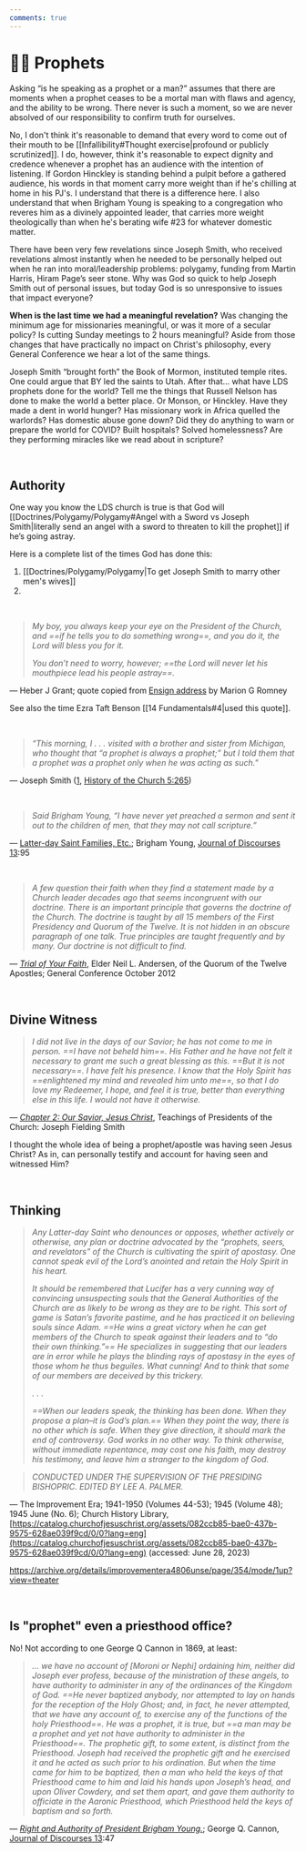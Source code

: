 ```yaml
---
comments: true
---
```

# 👨‍💼 Prophets
Asking “is he speaking as a prophet or a man?” assumes that there are moments when a prophet ceases to be a mortal man with flaws and agency, and the ability to be wrong. There never is such a moment, so we are never absolved of our responsibility to confirm truth for ourselves.

No, I don't think it's reasonable to demand that every word to come out of their mouth to be [[Infallibility#Thought exercise|profound or publicly scrutinized]]. I do, however, think it's reasonable to expect dignity and credence whenever a prophet has an audience with the intention of listening. If Gordon Hinckley is standing behind a pulpit before a gathered audience, his words in that moment carry more weight than if he's chilling at home in his PJ's. I understand that there is a difference here. I also understand that when Brigham Young is speaking to a congregation who reveres him as a divinely appointed leader, that carries more weight theologically than when he's berating wife #23 for whatever domestic matter.

There have been very few revelations since Joseph Smith, who received revelations almost instantly when he needed to be personally helped out when he ran into moral/leadership problems: polygamy, funding from Martin Harris, Hiram Page’s seer stone. Why was God so quick to help Joseph Smith out of personal issues, but  today God is so unresponsive to issues that impact everyone?

**When is the last time we had a meaningful revelation?** Was changing the minimum age for missionaries meaningful, or was it more of a secular policy? Is cutting Sunday meetings to 2 hours meaningful? Aside from those changes that have practically no impact on Christ's philosophy, every General Conference we hear a lot of the same things.

Joseph Smith “brought forth” the Book of Mormon, instituted temple rites. One could argue that BY led the saints to Utah. After that… what have LDS prophets done for the world? Tell me the things that Russell Nelson has done to make the world a better place. Or Monson, or Hinckley. Have they made a dent in world hunger? Has missionary work in Africa quelled the warlords? Has domestic abuse gone down? Did they do anything to warn or prepare the world for COVID? Built hospitals? Solved homelessness? Are they performing miracles like we read about in scripture?

&nbsp;

## Authority
One way you know the LDS church is true is that God will [[Doctrines/Polygamy/Polygamy#Angel with a Sword vs Joseph Smith|literally send an angel with a sword to threaten to kill the prophet]] if he’s going astray.

Here is a complete list of the times God has done this:

1. [[Doctrines/Polygamy/Polygamy|To get Joseph Smith to marry other men's wives]]
2. &nbsp;

&nbsp;

> *My boy, you always keep your eye on the President of the Church, and ==if he tells you to do something wrong==, and you do it, the Lord will bless you for it.*
>
> *You don’t need to worry, however; ==the Lord will never let his mouthpiece lead his people astray==.*

— Heber J Grant; quote copied from [Ensign address](https://www.churchofjesuschrist.org/study/ensign/1972/07/the-covenant-of-the-priesthood?lang=eng) by Marion G Romney

See also the time Ezra Taft Benson [[14 Fundamentals#4|used this quote]].

&nbsp;

> *“This morning, I . . . visited with a brother and sister from Michigan, who thought that “a prophet is always a prophet;” but I told them that a prophet was a prophet only when he was acting as such."*

— Joseph Smith ([1](https://www.churchofjesuschrist.org/study/new-era/2007/09/ordinary-men-extraordinary-callings?lang=eng&id=p11#p11), [History of the Church 5:265](https://archive.org/details/history-of-the-church-volume-5/page/258/mode/2up?view=theater&q=%22a+prophet+is+always+a+prophet%22))

&nbsp;

> _Said Brigham Young, “I have never yet preached a sermon and sent it out to the children of men, that they may not call scripture.”_

— [Latter-day Saint Families, Etc.](https://scriptures.byu.edu/#0651617b8:t1fbdd:j13); Brigham Young, [Journal of Discourses 13](https://scriptures.byu.edu/jod/pdf/JoD13/JoD13.pdf):95

&nbsp;

> *A few question their faith when they find a statement made by a Church leader decades ago that seems incongruent with our doctrine. There is an important principle that governs the doctrine of the Church. The doctrine is taught by all 15 members of the First Presidency and Quorum of the Twelve. It is not hidden in an obscure paragraph of one talk. True principles are taught frequently and by many. Our doctrine is not difficult to find.*

— *[Trial of Your Faith](https://www.churchofjesuschrist.org/study/general-conference/2012/10/trial-of-your-faith?lang=eng)*, Elder Neil L. Andersen, of the Quorum of the Twelve Apostles; General Conference October 2012

&nbsp;

## Divine Witness
> *I did not live in the days of our Savior; he has not come to me in person. ==I have not beheld him==. His Father and he have not felt it necessary to grant me such a great blessing as this. ==But it is not necessary==. I have felt his presence. I know that the Holy Spirit has ==enlightened my mind and revealed him unto me==, so that I do love my Redeemer, I hope, and feel it is true, better than everything else in this life. I would not have it otherwise.*

— *[Chapter 2: Our Savior, Jesus Christ](https://www.churchofjesuschrist.org/study/manual/teachings-of-presidents-of-the-church-joseph-fielding-smith/chapter-2-our-savior-jesus-christ?lang=eng&id=p3#p3)*, Teachings of Presidents of the Church: Joseph Fielding Smith

I thought the whole idea of being a prophet/apostle was having seen Jesus Christ? As in, can personally testify and account for having seen and witnessed Him?

&nbsp;

## Thinking
> *Any Latter-day Saint who denounces or opposes, whether actively or otherwise, any plan or doctrine advocated by the “prophets, seers, and revelators” of the Church is cultivating the spirit of apostasy. One cannot speak evil of the Lord’s anointed and retain the Holy Spirit in his heart.*
>
> *It should be remembered that Lucifer has a very cunning way of convincing unsuspecting souls that the General Authorities of the Church are as likely to be wrong as they are to be right. This sort of game is Satan’s favorite pastime, and he has practiced it on believing souls since Adam. ==He wins a great victory when he can get members of the Church to speak against their leaders and to “do their own thinking.”== He specializes in suggesting that our leaders are in error while he plays the blinding rays of apostasy in the eyes of those whom he thus beguiles. What cunning! And to think that some of our members are deceived by this trickery.*
>
> _. . ._
>
> *==When our leaders speak, the thinking has been done. When they propose a plan–it is God’s plan.== When they point the way, there is no other which is safe. When they give direction, it should mark the end of controversy. God works in no other way. To think otherwise, without immediate repentance, may cost one his faith, may destroy his testimony, and leave him a stranger to the kingdom of God.*

> _CONDUCTED UNDER THE SUPERVISION OF THE PRESIDING BISHOPRIC. EDITED BY LEE A. PALMER._

— The Improvement Era; 1941-1950 (Volumes 44-53); 1945 (Volume 48); 1945 June (No. 6); Church History Library, [https://catalog.churchofjesuschrist.org/assets/082ccb85-bae0-437b-9575-628ae039f9cd/0/0?lang=eng](https://catalog.churchofjesuschrist.org/assets/082ccb85-bae0-437b-9575-628ae039f9cd/0/0?lang=eng) (accessed: June 28, 2023)

https://archive.org/details/improvementera4806unse/page/354/mode/1up?view=theater

&nbsp;

## Is "prophet" even a priesthood office?
No! Not according to one George Q Cannon in 1869, at least:

> *... we have no account of [Moroni or Nephi] ordaining him, neither did Joseph ever profess, because of the ministration of these angels, to have authority to administer in any of the ordinances of the Kingdom of God. ==He never baptized anybody, nor attempted to lay on hands for the reception of the Holy Ghost; and, in fact, he never attempted, that we have any account of, to exercise any of the functions of the holy Priesthood==. He was a prophet, it is true, but ==a man may be a prophet and yet not have authority to administer in the Priesthood==. The prophetic gift, to some extent, is distinct from the Priesthood. Joseph had received the prophetic gift and he exercised it and he acted as such prior to his ordination. But when the time came for him to be baptized, then a man who held the keys of that Priesthood came to him and laid his hands upon Joseph’s head, and upon Oliver Cowdery, and set them apart, and gave them authority to officiate in the Aaronic Priesthood, which Priesthood held the keys of baptism and so forth.*

— *[Right and Authority of President Brigham Young.](https://scriptures.byu.edu/#0651617b8:t1fbd8:j13)*; George Q. Cannon, [Journal of Discourses 13](https://scriptures.byu.edu/jod/pdf/JoD13/JoD13.pdf):47
